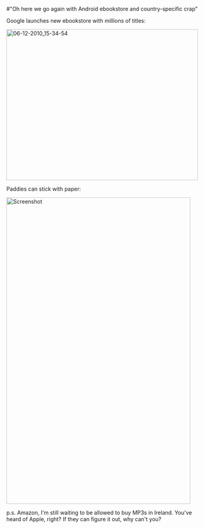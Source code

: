#"Oh here we go again with Android ebookstore and country-specific crap"


 <p>Google launches new ebookstore with millions of titles:</p>
<p><div class='p_embed p_image_embed'>
<a href="http://getfile7.posterous.com/getfile/files.posterous.com/temp-2010-12-06/FvIICzIqaatugpqmjbEzohrBhkgdzAkkgBjDgneCyoGuDnxxFwthgftmwphd/06-12-2010_15-34-54.png.scaled1000.png"><img alt="06-12-2010_15-34-54" height="394" src="http://getfile2.posterous.com/getfile/files.posterous.com/temp-2010-12-06/FvIICzIqaatugpqmjbEzohrBhkgdzAkkgBjDgneCyoGuDnxxFwthgftmwphd/06-12-2010_15-34-54.png.scaled500.png" width="500" /></a>
</div>
</p>
<p>Paddies can stick with paper:</p>
<p><div class='p_embed p_image_embed'>
<img alt="Screenshot" height="800" src="http://getfile2.posterous.com/getfile/files.posterous.com/temp-2010-12-06/hCsuhtiylrtlnAbEmpkGdIyxaqvqDflhcIesFsAumcusvGyqiDqjruwFwpJw/ScreenShot.png.scaled500.png" width="480" />
</div>
</p>
<p>p.s. Amazon, I'm still waiting to be allowed to buy MP3s in Ireland. You've heard of Apple, right? If they can figure it out, why can't you?</p>
 